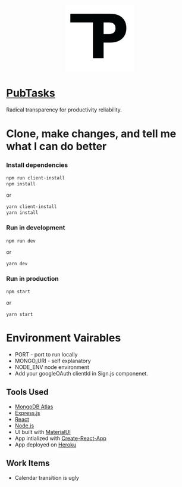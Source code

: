 <p align="center">
  <img src="./PubTasks.png" alt="PubTasks Logo"/>
</p>

# [PubTasks](https://www.pubtasks.com)
Radical transparency for productivity reliability.

# Clone, make changes, and tell me what I can do better
### Install dependencies
```
npm run client-install
npm install
```
or
```
yarn client-install
yarn install
```

### Run in development
```
npm run dev
```
or
```
yarn dev
```

### Run in production
```
npm start
```
or
```
yarn start
```

# Environment Vairables
- PORT - port to run locally
- MONGO_URI - self explanatory
- NODE_ENV node environment
- Add your googleOAuth clientId in Sign.js componenet.

## Tools Used
- [MongoDB Atlas](https://www.mongodb.com/cloud/atlas#:~:text=MongoDB%20Atlas%20is%20the%20global,AWS%2C%20Azure%2C%20or%20GCP.)
- [Express.js](https://expressjs.com/)
- [React](https://reactjs.org/)
- [Node.js](https://nodejs.org/en/)
- UI built with [MaterialUI](https://material-ui.com/)
- App intialized with [Create-React-App](https://github.com/facebookincubator/create-react-app)
- App deployed on [Heroku](https://www.heroku.com)

## Work Items
- Calendar transition is ugly
